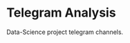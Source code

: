 # Telegram Analysis

Data-Science project telegram channels.

<div id="text"></div>
 
<script>
document.getElementById("text").innerHTML = "Text added by JavaScript code";
</script>